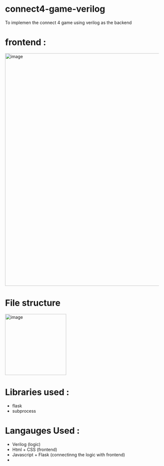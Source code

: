 # connect4-game-verilog
To implemen the connect 4 game using verilog as the backend
# frontend :

<img width="761" alt="image" src="https://github.com/user-attachments/assets/b2e21b25-0096-4b68-a794-ab4183cdaf43">

# File structure
<img width="200" alt="image" src="https://github.com/user-attachments/assets/552b71a6-998f-44d5-9b81-7b0d278b30b1">

# Libraries used :
- flask
- subprocess

# Langauges Used : 
- Verilog (logic)
- Html +  CSS (frontend)
- Javascript + Flask (connectinng the logic with frontend)
- 
